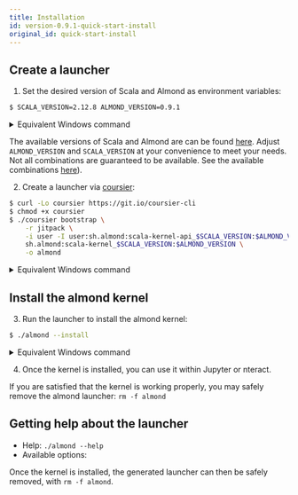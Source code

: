 ```yaml
---
title: Installation
id: version-0.9.1-quick-start-install
original_id: quick-start-install
---
```


## Create a launcher

1. Set the desired version of Scala and Almond as environment variables:

```bash
$ SCALA_VERSION=2.12.8 ALMOND_VERSION=0.9.1
```

<details>
<summary>Equivalent Windows command</summary>
```bat
> set SCALA_VERSION=2.12.8
> set ALMOND_VERSION=0.9.1
```
</details>

The available versions of Scala and Almond are can be found [here](https://github.com/almond-sh/almond/releases).
Adjust `ALMOND_VERSION` and `SCALA_VERSION` at your convenience to meet your
needs. Not all combinations are guaranteed to be available. See the available
combinations [here](install-versions.md)).

2. Create a launcher via [coursier](http://get-coursier.io):

```bash
$ curl -Lo coursier https://git.io/coursier-cli
$ chmod +x coursier
$ ./coursier bootstrap \
    -r jitpack \
    -i user -I user:sh.almond:scala-kernel-api_$SCALA_VERSION:$ALMOND_VERSION \
    sh.almond:scala-kernel_$SCALA_VERSION:$ALMOND_VERSION \
    -o almond
```

<details>
<summary>Equivalent Windows command</summary>
```bat
> bitsadmin /transfer downloadCoursierCli https://git.io/coursier-cli "%cd%\coursier"
> bitsadmin /transfer downloadCoursierBat https://git.io/coursier-bat "%cd%\coursier.bat"
> .\coursier bootstrap ^
-r jitpack ^
-i user -I user:sh.almond:scala-kernel-api_%SCALA_VERSION%:%ALMOND_VERSION% ^
sh.almond:scala-kernel_%SCALA_VERSION%:%ALMOND_VERSION% ^
-o almond
> .\almond --install
```
</details>

## Install the almond kernel

3. Run the launcher to install the almond kernel:

```bash
$ ./almond --install
```

<details>
<summary>Equivalent Windows command</summary>
```bat
> .\almond --install
```
</details>

4. Once the kernel is installed, you can use it within Jupyter or nteract.

If you are satisfied that the kernel is working properly, you may safely
remove the almond launcher: `rm -f almond`

## Getting help about the launcher

- Help: `./almond --help`
- Available options:

Once the kernel is installed, the generated launcher can then be safely removed, with `rm -f almond`.
